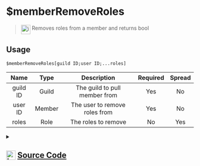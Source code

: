 # $memberRemoveRoles
> <img align="top" src="https://upload.wikimedia.org/wikipedia/commons/thumb/e/e4/Infobox_info_icon.svg/160px-Infobox_info_icon.svg.png?20150409153300" alt="image" width="25" height="auto"> Removes roles from a member and returns bool
## Usage
```
$memberRemoveRoles[guild ID;user ID;...roles]
```
| Name | Type | Description | Required | Spread
| :---: | :---: | :---: | :---: | :---: |
guild ID | Guild | The guild to pull member from | Yes | No
user ID | Member | The user to remove roles from | Yes | No
roles | Role | The roles to remove | No | Yes
<details>
<summary>
    
## <img align="top" src="https://cdn4.iconfinder.com/data/icons/iconsimple-logotypes/512/github-512.png" alt="image" width="25" height="auto">  [Source Code](https://github.com/tryforge/ForgeScript-V2/blob/main/src/native/memberRemoveRoles.ts)
    
</summary>
    
```ts
import noop from "../functions/noop"
import { ArgType, NativeFunction, Return } from "../structures"

export default new NativeFunction({
    name: "$memberRemoveRoles",
    description: "Removes roles from a member and returns bool",
    unwrap: true,
    brackets: true,
    args: [
        {
            name: "guild ID",
            description: "The guild to pull member from",
            rest: false,
            type: ArgType.Guild,
            required: true
        },
        {
            name: "user ID",
            pointer: 0,
            description: "The user to remove roles from",
            rest: false,
            type: ArgType.Member,
            required: true
        },
        {
            name: "roles",
            description: "The roles to remove",
            rest: true,
            type: ArgType.Role,
            pointer: 0
        }
    ],
    async execute(ctx, [ guild, member, roles ]) {
        member ??= ctx.member!
        const d = await member.roles.remove(roles).catch(noop)

        return Return.success(!!d)
    },
})
```
    
</details>